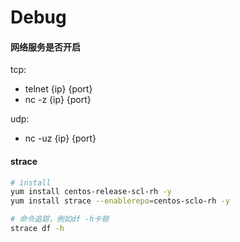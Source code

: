 # Debug

#### 网络服务是否开启
tcp:
- telnet {ip} {port}
- nc -z {ip} {port}

udp:
- nc -uz {ip} {port}

#### strace
```bash
# install
yum install centos-release-scl-rh -y
yum install strace --enablerepo=centos-sclo-rh -y

# 命令追踪，例如df -h卡顿
strace df -h
```
